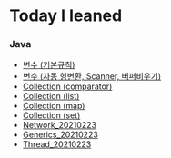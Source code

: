 # Today I leaned

### Java

- [변수 (기본규칙)](https://calvin9150.tistory.com/4)
- [변수 (자동 형변환, Scanner, 버퍼비우기)](https://calvin9150.tistory.com/5)
- [Collection (comparator)](<https://github.com/calvin9150/TIL/blob/main/JAVA/Collection(comparator)_20210222.md>)
- [Collection (list)](<https://github.com/calvin9150/TIL/blob/main/JAVA/Collection(list)_20210219.md>)
- [Collection (map)](<https://github.com/calvin9150/TIL/blob/main/JAVA/Collection(map)_20210222.md>)
- [Collection (set)](<https://github.com/calvin9150/TIL/blob/main/JAVA/Collection(set)_20210222.md>)
- [Network_20210223](https://calvin9150.tistory.com/24?category=1179588)
- [Generics_20210223](https://calvin9150.tistory.com/22?category=1179588)
- [Thread_20210223](https://calvin9150.tistory.com/23?category=1179588)
